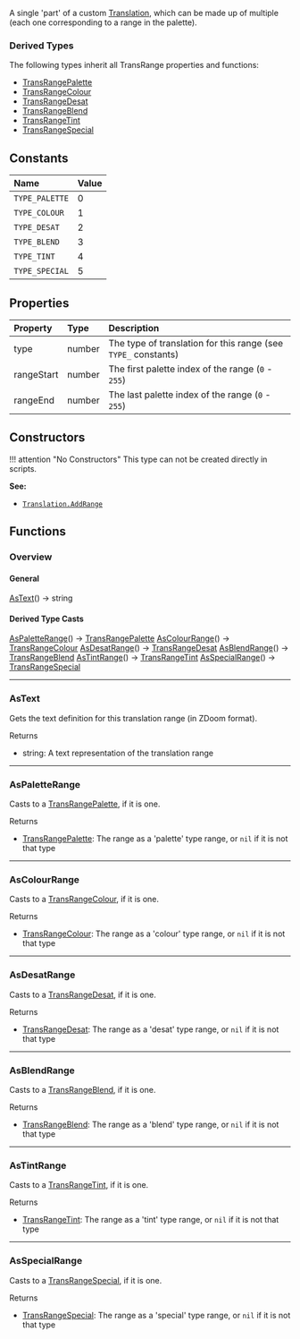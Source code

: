A single 'part' of a custom <type>[Translation](Translation.md)</type>, which can be made up of multiple (each one corresponding to a range in the palette).

### Derived Types

The following types inherit all <type>TransRange</type> properties and functions:

* <type>[TransRangePalette](TransRangePalette.md)</type>
* <type>[TransRangeColour](TransRangeColour.md)</type>
* <type>[TransRangeDesat](TransRangeDesat.md)</type>
* <type>[TransRangeBlend](TransRangeBlend.md)</type>
* <type>[TransRangeTint](TransRangeTint.md)</type>
* <type>[TransRangeSpecial](TransRangeSpecial.md)</type>

## Constants

| Name | Value |
|:-----|:------|
`TYPE_PALETTE` | 0
`TYPE_COLOUR` | 1
`TYPE_DESAT` | 2
`TYPE_BLEND` | 3
`TYPE_TINT` | 4
`TYPE_SPECIAL` | 5

## Properties

| Property | Type | Description |
|:---------|:-----|:------------|
<prop class="ro">type</prop> | <type>number</type> | The type of translation for this range (see `TYPE_` constants)
<prop class="rw">rangeStart</prop> | <type>number</type> | The first palette index of the range (`0` - `255`)
<prop class="rw">rangeEnd</prop> | <type>number</type> | The last palette index of the range (`0` - `255`)

## Constructors

!!! attention "No Constructors"
    This type can not be created directly in scripts.

**See:**

* <code>[Translation.AddRange](Translation.md#addrange)</code>

## Functions

### Overview

#### General

<fdef>[AsText](#astext)() -> <type>string</type></fdef>

#### Derived Type Casts

<fdef>[AsPaletteRange](#aspaletterange)() -> <type>[TransRangePalette](TransRangePalette.md)</type></fdef>
<fdef>[AsColourRange](#ascolourrange)() -> <type>[TransRangeColour](TransRangeColour.md)</type></fdef>
<fdef>[AsDesatRange](#asdesatrange)() -> <type>[TransRangeDesat](TransRangeDesat.md)</type></fdef>
<fdef>[AsBlendRange](#asblendrange)() -> <type>[TransRangeBlend](TransRangeBlend.md)</type></fdef>
<fdef>[AsTintRange](#astintrange)() -> <type>[TransRangeTint](TransRangeTint.md)</type></fdef>
<fdef>[AsSpecialRange](#asspecialrange)() -> <type>[TransRangeSpecial](TransRangeSpecial.md)</type></fdef>

---
### AsText

Gets the text definition for this translation range (in ZDoom format).

<listhead>Returns</listhead>

* <type>string</type>: A text representation of the translation range

---
### AsPaletteRange

Casts to a <type>[TransRangePalette](TransRangePalette.md)</type>, if it is one.

<listhead>Returns</listhead>

* <type>[TransRangePalette](TransRangePalette.md)</type>: The range as a 'palette' type range, or `nil` if it is not that type

---
### AsColourRange

Casts to a <type>[TransRangeColour](TransRangeColour.md)</type>, if it is one.

<listhead>Returns</listhead>

* <type>[TransRangeColour](TransRangeColour.md)</type>: The range as a 'colour' type range, or `nil` if it is not that type

---
### AsDesatRange

Casts to a <type>[TransRangeDesat](TransRangeDesat.md)</type>, if it is one.

<listhead>Returns</listhead>

* <type>[TransRangeDesat](TransRangeDesat.md)</type>: The range as a 'desat' type range, or `nil` if it is not that type

---
### AsBlendRange

Casts to a <type>[TransRangeBlend](TransRangeBlend.md)</type>, if it is one.

<listhead>Returns</listhead>

* <type>[TransRangeBlend](TransRangeBlend.md)</type>: The range as a 'blend' type range, or `nil` if it is not that type

---
### AsTintRange

Casts to a <type>[TransRangeTint](TransRangeTint.md)</type>, if it is one.

<listhead>Returns</listhead>

* <type>[TransRangeTint](TransRangeTint.md)</type>: The range as a 'tint' type range, or `nil` if it is not that type

---
### AsSpecialRange

Casts to a <type>[TransRangeSpecial](TransRangeSpecial.md)</type>, if it is one.

<listhead>Returns</listhead>

* <type>[TransRangeSpecial](TransRangeSpecial.md)</type>: The range as a 'special' type range, or `nil` if it is not that type
